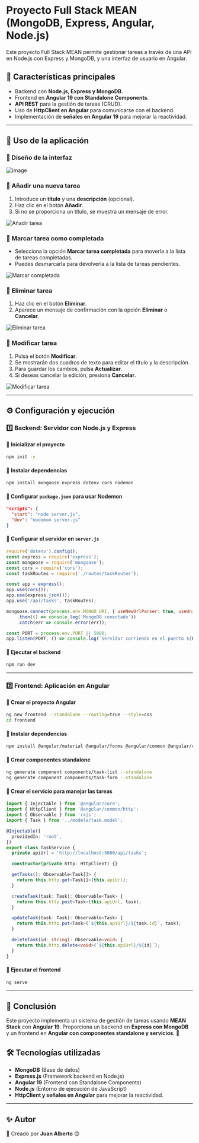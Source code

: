 # Proyecto Full Stack MEAN (MongoDB, Express, Angular, Node.js)

Este proyecto Full Stack MEAN permite gestionar tareas a través de una API en Node.js con Express y MongoDB, y una interfaz de usuario en Angular.

## 🚀 Características principales
- Backend con **Node.js, Express y MongoDB**.
- Frontend en **Angular 19 con Standalone Components**.
- **API REST** para la gestión de tareas (CRUD).
- Uso de **HttpClient en Angular** para comunicarse con el backend.
- Implementación de **señales en Angular 19** para mejorar la reactividad.

---

## 🎨 Uso de la aplicación

### 📌 Diseño de la interfaz
![image](https://github.com/user-attachments/assets/21659cf7-f994-4198-b530-ae9558fb5d7e)

### 📌 Añadir una nueva tarea
1. Introduce un **título** y una **descripción** (opcional).
2. Haz clic en el botón **Añadir**.
3. Si no se proporciona un título, se muestra un mensaje de error.

![Añadir tarea](https://github.com/user-attachments/assets/18c84d30-07cf-4b6b-8ff4-ce9e88be4b6d)

### 📌 Marcar tarea como completada
- Selecciona la opción **Marcar tarea completada** para moverla a la lista de tareas completadas.
- Puedes desmarcarla para devolverla a la lista de tareas pendientes.

![Marcar completada](https://github.com/user-attachments/assets/a0165fed-e8c6-4a22-8758-61b2a585f613)

### 📌 Eliminar tarea
1. Haz clic en el botón **Eliminar**.
2. Aparece un mensaje de confirmación con la opción **Eliminar** o **Cancelar**.

![Eliminar tarea](https://github.com/user-attachments/assets/ab0fa799-6034-4f16-a99a-1e4edb87ae45)

### 📌 Modificar tarea
1. Pulsa el botón **Modificar**.
2. Se mostrarán dos cuadros de texto para editar el título y la descripción.
3. Para guardar los cambios, pulsa **Actualizar**.
4. Si deseas cancelar la edición, presiona **Cancelar**.

![Modificar tarea](https://github.com/user-attachments/assets/5c222f09-143e-4069-aa97-520760e87e23)

---

## ⚙️ Configuración y ejecución

### 1️⃣ Backend: Servidor con Node.js y Express

#### 📌 Inicializar el proyecto
```bash
npm init -y
```

#### 📌 Instalar dependencias
```bash
npm install mongoose express dotenv cors nodemon
```

#### 📌 Configurar `package.json` para usar Nodemon
```json
"scripts": {
  "start": "node server.js",
  "dev": "nodemon server.js"
}
```

#### 📌 Configurar el servidor en `server.js`
```javascript
require('dotenv').config();
const express = require('express');
const mongoose = require('mongoose');
const cors = require('cors');
const taskRoutes = require('./routes/taskRoutes');

const app = express();
app.use(cors());
app.use(express.json());
app.use('/api/tasks', taskRoutes);

mongoose.connect(process.env.MONGO_URI, { useNewUrlParser: true, useUnifiedTopology: true })
    .then(() => console.log('MongoDB conectado'))
    .catch(err => console.error(err));

const PORT = process.env.PORT || 5000;
app.listen(PORT, () => console.log(`Servidor corriendo en el puerto ${PORT}`));
```

#### 📌 Ejecutar el backend
```bash
npm run dev
```

---

### 2️⃣ Frontend: Aplicación en Angular

#### 📌 Crear el proyecto Angular
```bash
ng new frontend --standalone --routing=true --style=css
cd frontend
```

#### 📌 Instalar dependencias
```bash
npm install @angular/material @angular/forms @angular/common @angular/common/http
```

#### 📌 Crear componentes standalone
```bash
ng generate component components/task-list --standalone
ng generate component components/task-form --standalone
```

#### 📌 Crear el servicio para manejar las tareas
```typescript
import { Injectable } from '@angular/core';
import { HttpClient } from '@angular/common/http';
import { Observable } from 'rxjs';
import { Task } from '../models/task.model';

@Injectable({
  providedIn: 'root',
})
export class TaskService {
  private apiUrl = 'http://localhost:5000/api/tasks';

  constructor(private http: HttpClient) {}

  getTasks(): Observable<Task[]> {
    return this.http.get<Task[]>(this.apiUrl);
  }

  createTask(task: Task): Observable<Task> {
    return this.http.post<Task>(this.apiUrl, task);
  }

  updateTask(task: Task): Observable<Task> {
    return this.http.put<Task>(`${this.apiUrl}/${task.id}`, task);
  }

  deleteTask(id: string): Observable<void> {
    return this.http.delete<void>(`${this.apiUrl}/${id}`);
  }
}
```

#### 📌 Ejecutar el frontend
```bash
ng serve
```

---

## 📌 Conclusión
Este proyecto implementa un sistema de gestión de tareas usando **MEAN Stack** con **Angular 19**. Proporciona un backend en **Express con MongoDB** y un frontend en **Angular con componentes standalone y servicios**. 🚀

## 🛠️ Tecnologías utilizadas
- **MongoDB** (Base de datos)
- **Express.js** (Framework backend en Node.js)
- **Angular 19** (Frontend con Standalone Components)
- **Node.js** (Entorno de ejecución de JavaScript)
- **HttpClient y señales en Angular** para mejorar la reactividad.

---

## ✨ Autor
📌 Creado por **Juan Alberto** 😊


